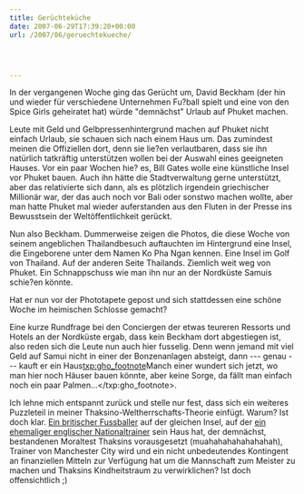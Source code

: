 ```yaml
---
title: Gerüchteküche
date: 2007-06-29T17:39:20+00:00
url: /2007/06/geruechtekueche/




---
```

In der vergangenen Woche ging das Gerücht um, David Beckham (der hin und wieder für verschiedene Unternehmen Fu?ball spielt und eine von den Spice Girls geheiratet hat) würde "demnächst" Urlaub auf Phuket machen.

Leute mit Geld und Gelbpressenhintergrund machen auf Phuket nicht einfach Urlaub, sie schauen sich nach einem Haus um. Das zumindest meinen die Offiziellen dort, denn sie lie?en verlautbaren, dass sie ihn natürlich tatkräftig unterstützen wollen bei der Auswahl eines geeigneten Hauses. Vor ein paar Wochen hie? es, Bill Gates wolle eine künstliche Insel vor Phuket bauen. Auch ihn hätte die Stadtverwaltung gerne unterstützt, aber das relativierte sich dann, als es plötzlich irgendein griechischer Millionär war, der das auch noch vor Bali oder sonstwo machen wollte, aber man hatte Phuket mal wieder auferstanden aus den Fluten in der Presse ins Bewusstsein der Weltöffentlichkeit gerückt.

Nun also Beckham. Dummerweise zeigen die Photos, die diese Woche von seinem angeblichen Thailandbesuch auftauchten im Hintergrund eine Insel, die Eingeborene unter dem Namen Ko Pha Ngan kennen. Eine Insel im Golf von Thailand. Auf der anderen Seite Thailands. Ziemlich weit weg von Phuket. Ein Schnappschuss wie man ihn nur an der Nordküste Samuis schie?en könnte.

Hat er nun vor der Phototapete gepost und sich stattdessen eine schöne Woche im heimischen Schlosse gemacht?

Eine kurze Rundfrage bei den Conciergen der etwas teureren Ressorts und Hotels an der Nordküste ergab, dass kein Beckham dort abgestiegen ist, also reden sich die Leute nun auch hier fusselig. Denn wenn jemand mit viel Geld auf Samui nicht in einer der Bonzenanlagen absteigt, dann --- genau --- kauft er ein Haus<txp:gho_footnote>Manch einer wundert sich jetzt, wo man hier noch Häuser bauen könnte, aber keine Sorge, da fällt man einfach noch ein paar Palmen...</txp:gho_footnote>.

Ich lehne mich entspannt zurück und stelle nur fest, dass sich ein weiteres Puzzleteil in meiner Thaksino-Weltherrschafts-Theorie einfügt. Warum? Ist doch klar. [Ein britischer Fussballer][1] auf der gleichen Insel, auf der [ein ehemaliger englischer Nationaltrainer][2] sein Haus hat, der demnächst, bestandenen Moraltest Thaksins vorausgesetzt (muahahahahahahahah), Trainer von Manchester City wird und ein nicht unbedeutendes Kontingent an finanziellen Mitteln zur Verfügung hat um die Mannschaft zum Meister zu machen und Thaksins Kindheitstraum zu verwirklichen? Ist doch offensichtlich ;)

 [1]: http://de.wikipedia.org/wiki/David_Beckham
 [2]: http://en.wikipedia.org/wiki/Sven-G%C3%B6ran_Eriksson
